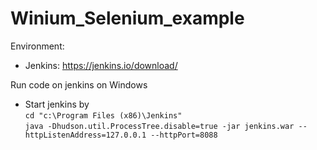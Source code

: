 # Winium_Selenium_example
Environment:     
- Jenkins: https://jenkins.io/download/

Run code on jenkins on Windows    
- Start jenkins by      
```cd "c:\Program Files (x86)\Jenkins"```       
```java -Dhudson.util.ProcessTree.disable=true -jar jenkins.war --httpListenAddress=127.0.0.1 --httpPort=8088```     

